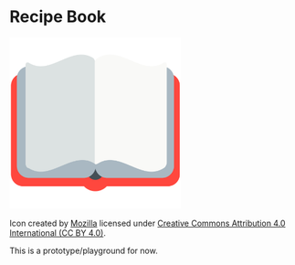# Recipe Book

<img alt="open book" src="./app-icon.png" width="300"/>

Icon created by [Mozilla](https://github.com/mozilla/fxemoji) licensed under [Creative Commons Attribution 4.0 International (CC BY 4.0)](https://creativecommons.org/licenses/by/4.0/legalcode).

This is a prototype/playground for now.
